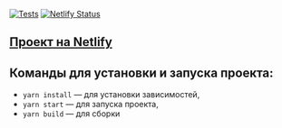 [![Tests](https://github.com/lusorich/middle.messenger.praktikum.yandex/actions/workflows/tests.yml/badge.svg)](https://github.com/lusorich/middle.messenger.praktikum.yandex/actions/workflows/tests.yml)
[![Netlify Status](https://api.netlify.com/api/v1/badges/244e5342-6fbf-4822-a231-7dd9bf881afb/deploy-status)](https://app.netlify.com/sites/capable-croissant-37c6fb/deploys)

## [Проект на Netlify](https://capable-croissant-37c6fb.netlify.app/)

## Команды для установки и запуска проекта:

- `yarn install` — для установки зависимостей,
- `yarn start` — для запуска проекта,
- `yarn build` — для сборки
